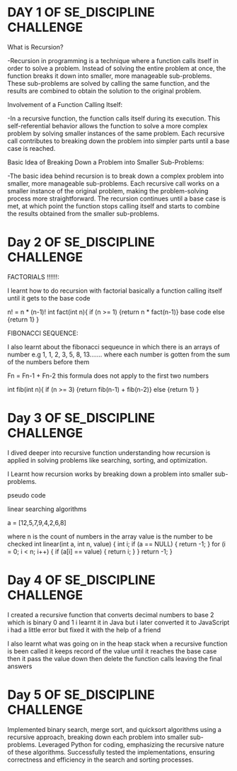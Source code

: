 # DAY 1 OF SE_DISCIPLINE CHALLENGE

What is Recursion?

-Recursion in programming is a technique where a function calls itself in order to solve a problem. Instead of solving the entire problem at once, the function breaks it down into smaller, more manageable sub-problems. These sub-problems are solved by calling the same function, and the results are combined to obtain the solution to the original problem.

Involvement of a Function Calling Itself:

-In a recursive function, the function calls itself during its execution. This self-referential behavior allows the function to solve a more complex problem by solving smaller instances of the same problem. Each recursive call contributes to breaking down the problem into simpler parts until a base case is reached.

Basic Idea of Breaking Down a Problem into Smaller Sub-Problems:

-The basic idea behind recursion is to break down a complex problem into smaller, more manageable sub-problems. Each recursive call works on a smaller instance of the original problem, making the problem-solving process more straightforward. The recursion continues until a base case is met, at which point the function stops calling itself and starts to combine the results obtained from the smaller sub-problems.

# Day 2 OF SE_DISCIPLINE CHALLENGE
FACTORIALS !!!!!!:

I learnt how to do recursion with factorial basically a function calling itself until it gets to the base code 

n! = n * (n-1)!
int fact(int n){
  if (n >= 1) {return n * fact(n-1)}
  base code
  else {return 1} 
}

FIBONACCI SEQUENCE:

I also learnt about the fibonacci sequeunce in which there is an arrays of number e.g 1, 1, 2, 3, 5, 8, 13....... where each number is gotten from the sum of the numbers before them

Fn = Fn-1 + Fn-2
this formula does not apply to the first two numbers

int fib(int n){
  if (n >= 3) {return fib(n-1) + fib(n-2)}
  else {return 1}
}

# Day 3 OF SE_DISCIPLINE CHALLENGE

I dived deeper into recursive function understanding how recursion is applied in solving problems like searching, sorting, and optimization.

I Learnt how recursion works by breaking down a problem into smaller sub-problems.

pseudo code

linear searching algorithms

a = [12,5,7,9,4,2,6,8]

where n is the count of numbers in the array
value is the number to be checked 
int linear(int a, int n, value)
{
    int i;
    if (a == NULL)
    { 
          return -1;
    }
    for (i = 0; i < n; i++) {
       if (a[i] == value) {
          return i;
       }
    }
    return -1;
}


# Day 4 OF SE_DISCIPLINE CHALLENGE

I created a recursive function that converts decimal numbers to base 2 which is binary 0 and 1 i learnt it in Java but i later converted it to JavaScript i had a little error but fixed it with the help of a friend

I also learnt what was going on in the heap stack when a recursive function is been called it keeps record of the value until it reaches the base case then it pass the value down then delete the function calls leaving the final answers


# Day 5 OF SE_DISCIPLINE CHALLENGE

Implemented binary search, merge sort, and quicksort algorithms using a recursive approach, breaking down each problem into smaller sub-problems. Leveraged Python for coding, emphasizing the recursive nature of these algorithms. Successfully tested the implementations, ensuring correctness and efficiency in the search and sorting processes.
